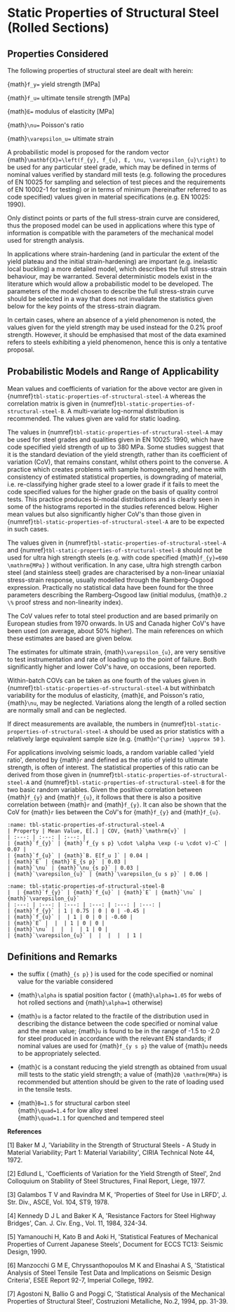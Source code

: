 # Static Properties of Structural Steel (Rolled Sections)

## Properties Considered

The following properties of structural steel are dealt with herein:

{math}`f_y=` yield strength [MPa]

{math}`f_u=` ultimate tensile strength [MPa]

{math}`E=` modulus of elasticity [MPa]

{math}`\nu=` Poisson's ratio

{math}`\varepsilon_u=` ultimate strain


A probabilistic model is proposed for the random vector {math}`\mathbf{X}=\left(f_{y}, f_{u}, E, \nu, \varepsilon_{u}\right)` to be used for any particular steel grade, which may be defined in terms of nominal values verified by standard mill tests (e.g. following the procedures of EN 10025 for sampling and selection of test pieces and the requirements of EN 10002-1 for testing) or in terms of minimum (hereinafter referred to as code specified) values given in material specifications (e.g. EN 10025: 1990).

Only distinct points or parts of the full stress-strain curve are considered, thus the proposed model can be used in applications where this type of information is compatible with the parameters of the mechanical model used for strength analysis.

In applications where strain-hardening (and in particular the extent of the yield plateau and the initial strain-hardening) are important (e.g. inelastic local buckling) a more detailed model, which describes the full stress-strain behaviour, may be warranted. Several deterministic models exist in the literature which would allow a probabilistic model to be developed. The parameters of the model chosen to describe the full stress-strain curve should be selected in a way that does not invalidate the statistics given below for the key points of the stress-strain diagram.

In certain cases, where an absence of a yield phenomenon is noted, the values given for the yield strength may be used instead for the 0.2% proof strength. However, it should be emphasised that most of the data examined refers to steels exhibiting a yield phenomenon, hence this is only a tentative proposal.

## Probabilistic Models and Range of Applicability

Mean values and coefficients of variation for the above vector are given in {numref}`tbl-static-properties-of-structural-steel-A` whereas the correlation matrix is given in {numref}`tbl-static-properties-of-structural-steel-B`. A multi-variate log-normal distribution is recommended. The values given are valid for static loading.

The values in {numref}`tbl-static-properties-of-structural-steel-A` may be used for steel grades and qualities given in EN 10025: 1990, which have code specified yield strength of up to 380 MPa. Some studies suggest that it is the standard deviation of the yield strength, rather than its coefficient of variation (CoV), that remains constant, whilst others point to the converse. A practice which creates problems with sample homogeneity, and hence with consistency of estimated statistical properties, is downgrading of material, i.e. re-classifying higher grade steel to a lower grade if it fails to meet the code specified values for the higher grade on the basis of quality control tests. This practice produces bi-modal distributions and is clearly seen in some of the histograms reported in the studies referenced below. Higher mean values but also significantly higher CoV's than those given in {numref}`tbl-static-properties-of-structural-steel-A` are to be expected in such cases.

The values given in {numref}`tbl-static-properties-of-structural-steel-A` and {numref}`tbl-static-properties-of-structural-steel-B` should not be used for ultra high strength steels (e.g. with code specified {math}`f_{y}=690 \mathrm{MPa}` ) without verification. In any case, ultra high strength carbon steel (and stainless steel) grades are characterised by a non-linear uniaxial stress-strain response, usually modelled through the Ramberg-Osgood expression. Practically no statistical data have been found for the three parameters describing the Ramberg-Osgood law (initial modulus, {math}`0.2 \%` proof stress and non-linearity index).

The CoV values refer to total steel production and are based primarily on European studies from 1970 onwards. In US and Canada higher CoV's have been used (on average, about 50\% higher). The main references on which these estimates are based are given below.

The estimates for ultimate strain, {math}`\varepsilon_{u}`, are very sensitive to test instrumentation and rate of loading up to the point of failure. Both significantly higher and lower CoV's have, on occasions, been reported.

Within-batch COVs can be taken as one fourth of the values given in {numref}`tbl-static-properties-of-structural-steel-A` but withinbatch variability for the modulus of elasticity, {math}`E`, and Poisson's ratio, {math}`\nu`, may be neglected. Variations along the length of a rolled section are normally small and can be neglected.

If direct measurements are available, the numbers in {numref}`tbl-static-properties-of-structural-steel-A` should be used as prior statistics with a relatively large equivalent sample size (e.g. {math}`n^{\prime} \approx 50` ).

For applications involving seismic loads, a random variable called 'yield ratio', denoted by {math}`r` and defined as the ratio of yield to ultimate strength, is often of interest. The statistical properties of this ratio can be derived from those given in {numref}`tbl-static-properties-of-structural-steel-A` and {numref}`tbl-static-properties-of-structural-steel-B` for the two basic random variables. Given the positive correlation between {math}`f_{y}` and {math}`f_{u}`, it follows that there is also a positive correlation between {math}`r` and {math}`f_{y}`. It can also be shown that the CoV for {math}`r` lies between the CoV's for {math}`f_{y}` and {math}`f_{u}`.

```{table} Mean and COV values
:name: tbl-static-properties-of-structural-steel-A
| Property | Mean Value, E[.] | COV, {math}`\mathrm{v}` |
| :---: | :---: | :---: |
| {math}`f_{y}` | {math}`f_{y s p} \cdot \alpha \exp (-u \cdot v)-C` | 0.07 |
| {math}`f_{u}` | {math}`B. E[f_u ]` | 0.04 |
| {math}`E` | {math}`E_{s p}` | 0.03 |
| {math}`\nu` | {math}`\nu_{s p}` | 0.03 |
| {math}`\varepsilon_{u}` | {math}`\varepsilon_{u s p}` | 0.06 |
```

```{table} Correlation Matrix
:name: tbl-static-properties-of-structural-steel-B
|  | {math}`f_{y}` | {math}`f_{u}` | {math}`E` | {math}`\nu` | {math}`\varepsilon_{u}`
| :---: | :---: | :---: | :---: | :---: | :---: |
| {math}`f_{y}` | 1 | 0.75 | 0 | 0 | -0.45 |
| {math}`f_{u}` |  | 1 | 0 | 0 | -0.60 |
| {math}`E` |  |  | 1 | 0 | 0 |
| {math}`\nu` |  |  |  | 1 | 0 |
| {math}`\varepsilon_{u}` |  |  |  |  | 1 |
```

## Definitions and Remarks

- the suffix ( {math}`_{s p}` ) is used for the code specified or nominal value for the variable considered
- {math}`\alpha` is spatial position factor ( {math}`\alpha=1.05` for webs of hot rolled sections and {math}`\alpha=1` otherwise)
- {math}`u` is a factor related to the fractile of the distribution used in describing the distance between the code specified or nominal value and the mean value; {math}`u` is found to be in the range of -1.5 to -2.0 for steel produced in accordance with the relevant EN standards; if nominal values are used for {math}`f_{y s p}` the value of {math}`u` needs to be appropriately selected.
- {math}`C` is a constant reducing the yield strength as obtained from usual mill tests to the static yield strength; a value of {math}`20 \mathrm{MPa}` is recommended but attention should be given to the rate of loading used in the tensile tests.

- {math}`B=1.5` for structural carbon steel  
{math}`\quad=1.4` for low alloy steel  
{math}`\quad=1.1` for quenched and tempered steel 

**References**

[1] Baker M J, 'Variability in the Strength of Structural Steels - A Study in Material Variability; Part 1: Material Variability', CIRIA Technical Note 44, 1972.

[2] Edlund L, 'Coefficients of Variation for the Yield Strength of Steel', 2nd Colloquium on Stability of Steel Structures, Final Report, Liege, 1977.

[3] Galambos T V and Ravindra M K, 'Properties of Steel for Use in LRFD', J. Str. Div., ASCE, Vol. 104, ST9, 1978.

[4] Kennedy D J L and Baker K A, 'Resistance Factors for Steel Highway Bridges', Can. J. Civ. Eng., Vol. 11, 1984, 324-34.

[5] Yamanouchi H, Kato B and Aoki H, 'Statistical Features of Mechanical Properties of Current Japanese Steels', Document for ECCS TC13: Seismic Design, 1990.

[6] Manzocchi G M E, Chryssanthopoulos M K and Elnashai A S, 'Statistical Analysis of Steel Tensile Test Data and Implications on Seismic Design Criteria', ESEE Report 92-7, Imperial College, 1992.

[7] Agostoni N, Ballio G and Poggi C, 'Statistical Analysis of the Mechanical Properties of Structural Steel', Costruzioni Metalliche, No.2, 1994, pp. 31-39.

